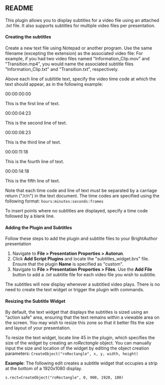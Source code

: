 <h2>README</h2>

<p>This plugin allows you to display subtitles for a video file using an attached <em>.txt</em> file. It also supports subtitles for multiple video files per presentation.</p>

<h4>Creating the subtitles</h4>
<p>Create a new text file using Notepad or another program. Use the same filename (excepting the extension) as the associated video file: For example, if you had two video files named "Information_Clip.mov" and "Transition.mp4", you would name the associated subtitle files "Information_Clip.txt" and "Transition.txt", respectively.</p>

<p>Above each line of subltitle text, specify the video time code at which the text should appear, as in the following example:</p>
<p>00:00:00:00</p>
<p>This is the first line of text.</p>
<p>00:00:04:23</p>
<p>This is the second line of text.</p>
<p>00:00:08:23</p>
<p>This is the third line of text.</p>
<p>00:00:11:18</p>
<p>This is the fourth line of text.</p>
<p>00:00:14:18</p>
<p>This is the fifth line of text.</p>
<p>Note that each time code and line of text must be separated by a carriage return ("/r/n") in the text document. The time codes are specified using the following format: <code>hours:minutes:seconds:frames</code></p>

<p>To insert points where no subtitles are displayed, specify a time code followed by a blank line.</p>

<h4>Adding the Plugin and Subtitles</h4>
<p>Follow these steps to add the plugin and subtitle files to your BrightAuthor presentation</p>
<ol>
<li>Navigate to <strong>File > Presentation Properties > Autorun</strong>.</li>
<li>Click <strong>Add Script Plugins</strong> and locate the "subtitles_widget.brs" file. Ensure that the plugin <strong>Name</strong> is specified as "custom".</li>
<li>Navigate to <strong>File > Presentation Properties > Files</strong>. Use the <strong>Add File</strong> button to add a <em>.txt</em> subtitle file for each video file you wish to subtitle.</li>
</ol>
<p>The subtitles will now display whenever a subtitled video plays. There is no need to create the text widget or trigger the plugin with commands.</p>

<h4>Resizing the Subtitle Widget</h4>
<p>By default, the text widget that displays the subtitles is sized using an "action safe" area, ensuring that the text remains within a viewable area on the screen. You may wish to resize this zone so that it better fits the size and layout of your presentation.</p>

<p>To resize the text widget, locate line 45 in the plugin, which specifies the size of the widget by creating an <em>roRectangle</em> object. You can manually input the size and location of the widget by editing the object creation parameters: <code>CreateObject("roRectangle", x, y, width, height)</code></p>

<p><strong>Example</strong>: The following edit creates a subtitle widget that occupies a strip at the bottom of a 1920x1080 display.</p>
<code>s.rect=CreateObject("roRectangle", 0, 900, 1920, 180)</code>


